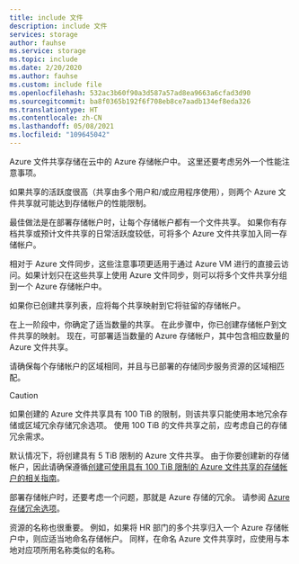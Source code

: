 ```yaml
---
title: include 文件
description: include 文件
services: storage
author: fauhse
ms.service: storage
ms.topic: include
ms.date: 2/20/2020
ms.author: fauhse
ms.custom: include file
ms.openlocfilehash: 532ac3b60f90a3d587a57ad8ea9663a6cfad3d90
ms.sourcegitcommit: ba8f0365b192f6f708eb8ce7aadb134ef8eda326
ms.translationtype: HT
ms.contentlocale: zh-CN
ms.lasthandoff: 05/08/2021
ms.locfileid: "109645042"
---
```

Azure 文件共享存储在云中的 Azure 存储帐户中。
这里还要考虑另外一个性能注意事项。

如果共享的活跃度很高（共享由多个用户和/或应用程序使用），则两个 Azure 文件共享就可能达到存储帐户的性能限制。

最佳做法是在部署存储帐户时，让每个存储帐户都有一个文件共享。
如果你有存档共享或预计文件共享的日常活跃度较低，可将多个 Azure 文件共享加入同一存储帐户。

相对于 Azure 文件同步，这些注意事项更适用于通过 Azure VM 进行的直接云访问。如果计划只在这些共享上使用 Azure 文件同步，则可以将多个文件共享分组到一个 Azure 存储帐户中。

如果你已创建共享列表，应将每个共享映射到它将驻留的存储帐户。

在上一阶段中，你确定了适当数量的共享。 在此步骤中，你已创建存储帐户到文件共享的映射。 现在，可部署适当数量的 Azure 存储帐户，其中包含相应数量的 Azure 文件共享。

请确保每个存储帐户的区域相同，并且与已部署的存储同步服务资源的区域相匹配。

> [!CAUTION]
> 如果创建的 Azure 文件共享具有 100 TiB 的限制，则该共享只能使用本地冗余存储或区域冗余存储冗余选项。 使用 100 TiB 的文件共享之前，应考虑自己的存储冗余需求。

默认情况下，将创建具有 5 TiB 限制的 Azure 文件共享。 由于你要创建新的存储帐户，因此请确保遵循[创建可使用具有 100 TiB 限制的 Azure 文件共享的存储帐户的相关指南](../articles/storage/files/storage-files-how-to-create-large-file-share.md)。

部署存储帐户时，还要考虑一个问题，那就是 Azure 存储的冗余。 请参阅 [Azure 存储冗余选项](../articles/storage/common/storage-redundancy.md)。

资源的名称也很重要。 例如，如果将 HR 部门的多个共享归入一个 Azure 存储帐户中，则应适当地命名存储帐户。 同样，在命名 Azure 文件共享时，应使用与本地对应项所用名称类似的名称。
